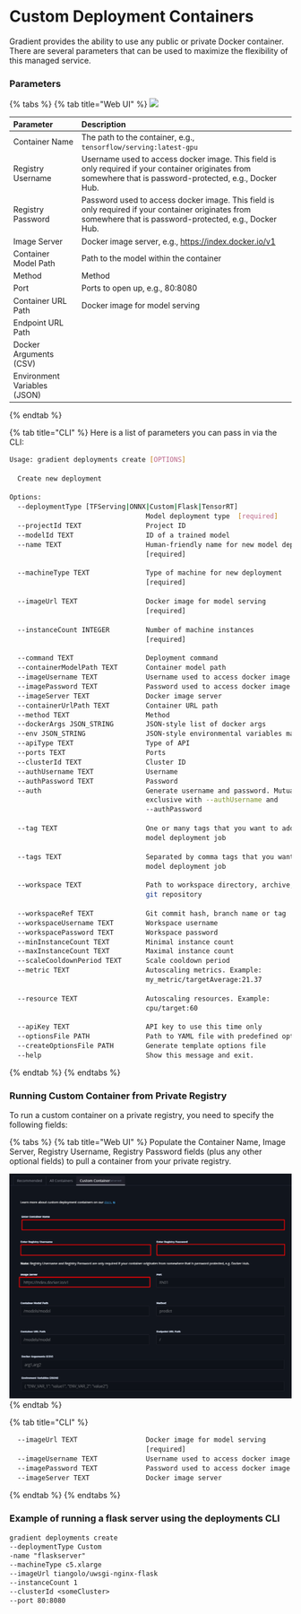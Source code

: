 # Custom Deployment Containers

Gradient provides the ability to use any public or private Docker container.  There are several parameters that can be used to maximize the flexibility of this managed service.  

### Parameters

{% tabs %}
{% tab title="Web UI" %}
![](../../../../.gitbook/assets/image%20%2894%29.png)

| Parameter | Description |
| :--- | :--- |
| Container Name | The path to the container, e.g., `tensorflow/serving:latest-gpu` |
| Registry Username | Username used to access docker image.  This field is only required if your container originates from somewhere that is password-protected, e.g., Docker Hub. |
| Registry Password | Password used to access docker image.  This field is only required if your container originates from somewhere that is password-protected, e.g., Docker Hub. |
| Image Server | Docker image server, e.g., https://index.docker.io/v1 |
| Container Model Path | Path to the model within the container |
| Method | Method |
| Port | Ports to open up, e.g., 80:8080 |
| Container URL Path | Docker image for model serving |
| Endpoint URL Path |  |
| Docker Arguments \(CSV\) |  |
| Environment Variables \(JSON\) |  |
{% endtab %}

{% tab title="CLI" %}
Here is a list of parameters you can pass in via the CLI:

```bash
Usage: gradient deployments create [OPTIONS]

  Create new deployment

Options:
  --deploymentType [TFServing|ONNX|Custom|Flask|TensorRT]
                                  Model deployment type  [required]
  --projectId TEXT                Project ID
  --modelId TEXT                  ID of a trained model
  --name TEXT                     Human-friendly name for new model deployment
                                  [required]

  --machineType TEXT              Type of machine for new deployment
                                  [required]

  --imageUrl TEXT                 Docker image for model serving
                                  [required]

  --instanceCount INTEGER         Number of machine instances
                                  [required]

  --command TEXT                  Deployment command
  --containerModelPath TEXT       Container model path
  --imageUsername TEXT            Username used to access docker image
  --imagePassword TEXT            Password used to access docker image
  --imageServer TEXT              Docker image server
  --containerUrlPath TEXT         Container URL path
  --method TEXT                   Method
  --dockerArgs JSON_STRING        JSON-style list of docker args
  --env JSON_STRING               JSON-style environmental variables map
  --apiType TEXT                  Type of API
  --ports TEXT                    Ports
  --clusterId TEXT                Cluster ID
  --authUsername TEXT             Username
  --authPassword TEXT             Password
  --auth                          Generate username and password. Mutually
                                  exclusive with --authUsername and
                                  --authPassword

  --tag TEXT                      One or many tags that you want to add to
                                  model deployment job

  --tags TEXT                     Separated by comma tags that you want add to
                                  model deployment job

  --workspace TEXT                Path to workspace directory, archive, S3 or
                                  git repository

  --workspaceRef TEXT             Git commit hash, branch name or tag
  --workspaceUsername TEXT        Workspace username
  --workspacePassword TEXT        Workspace password
  --minInstanceCount TEXT         Minimal instance count
  --maxInstanceCount TEXT         Maximal instance count
  --scaleCooldownPeriod TEXT      Scale cooldown period
  --metric TEXT                   Autoscaling metrics. Example:
                                  my_metric/targetAverage:21.37

  --resource TEXT                 Autoscaling resources. Example:
                                  cpu/target:60

  --apiKey TEXT                   API key to use this time only
  --optionsFile PATH              Path to YAML file with predefined options
  --createOptionsFile PATH        Generate template options file
  --help                          Show this message and exit.

```
{% endtab %}
{% endtabs %}

### Running Custom Container from Private Registry

To run a custom container on a private registry, you need to specify the following fields:

{% tabs %}
{% tab title="Web UI" %}
Populate the Container Name, Image Server, Registry Username, Registry Password fields \(plus any other optional fields\) to pull a container from your private registry. 

![](../../../../.gitbook/assets/image%20%2893%29%20%282%29%20%282%29%20%282%29%20%282%29%20%282%29%20%282%29%20%282%29.png)
{% endtab %}

{% tab title="CLI" %}
```bash
  --imageUrl TEXT                 Docker image for model serving
                                  [required]
  --imageUsername TEXT            Username used to access docker image
  --imagePassword TEXT            Password used to access docker image
  --imageServer TEXT              Docker image server
```
{% endtab %}
{% endtabs %}

### Example of running a flask server using the deployments CLI

```text
gradient deployments create 
--deploymentType Custom 
-name "flaskserver" 
--machineType c5.xlarge 
--imageUrl tiangolo/uwsgi-nginx-flask 
--instanceCount 1 
--clusterId <someCluster>
--port 80:8080
```



